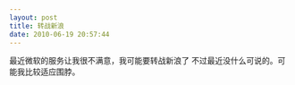 ```yaml
---
layout: post
title: 转战新浪
date: 2010-06-19 20:57:44
---
```




最近微软的服务让我很不满意，我可能要转战新浪了
不过最近没什么可说的。可能我比较适应围脖。


